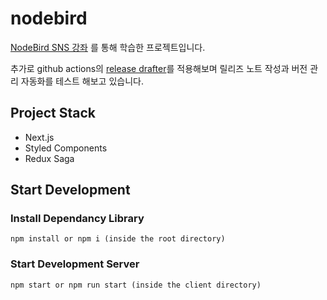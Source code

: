 # nodebird
[NodeBird SNS 강좌](https://www.inflearn.com/course/%EB%85%B8%EB%93%9C%EB%B2%84%EB%93%9C-%EB%A6%AC%EC%95%A1%ED%8A%B8-%EB%A6%AC%EB%89%B4%EC%96%BC/)
를 통해 학습한 프로젝트입니다.

추가로 github actions의 [release drafter](https://github.com/marketplace/actions/release-drafter)를 적용해보며 릴리즈 노트 작성과 버전 관리 자동화를 테스트 해보고 있습니다.

## Project Stack

- Next.js
- Styled Components
- Redux Saga

## Start Development

### Install Dependancy Library

```
npm install or npm i (inside the root directory)
```

### Start Development Server

```
npm start or npm run start (inside the client directory)
```

